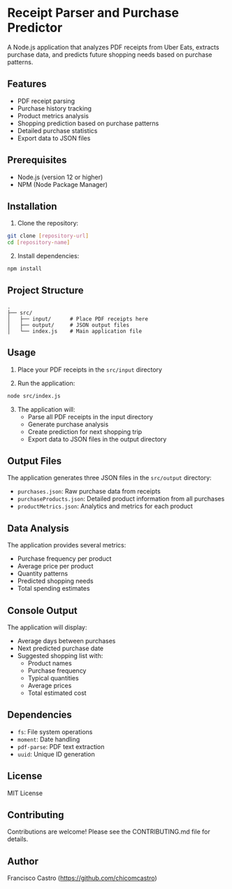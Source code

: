 # Receipt Parser and Purchase Predictor

A Node.js application that analyzes PDF receipts from Uber Eats, extracts purchase data, and predicts future shopping needs based on purchase patterns.

## Features

- PDF receipt parsing
- Purchase history tracking
- Product metrics analysis
- Shopping prediction based on purchase patterns
- Detailed purchase statistics
- Export data to JSON files

## Prerequisites

- Node.js (version 12 or higher)
- NPM (Node Package Manager)

## Installation

1. Clone the repository:
```bash
git clone [repository-url]
cd [repository-name]
```

2. Install dependencies:
```bash
npm install
```

## Project Structure

```
.
├── src/
│   ├── input/      # Place PDF receipts here
│   ├── output/     # JSON output files
│   └── index.js    # Main application file
```

## Usage

1. Place your PDF receipts in the `src/input` directory

2. Run the application:
```bash
node src/index.js
```

3. The application will:
   - Parse all PDF receipts in the input directory
   - Generate purchase analysis
   - Create prediction for next shopping trip
   - Export data to JSON files in the output directory

## Output Files

The application generates three JSON files in the `src/output` directory:

- `purchases.json`: Raw purchase data from receipts
- `purchaseProducts.json`: Detailed product information from all purchases
- `productMetrics.json`: Analytics and metrics for each product

## Data Analysis

The application provides several metrics:
- Purchase frequency per product
- Average price per product
- Quantity patterns
- Predicted shopping needs
- Total spending estimates

## Console Output

The application will display:
- Average days between purchases
- Next predicted purchase date
- Suggested shopping list with:
  - Product names
  - Purchase frequency
  - Typical quantities
  - Average prices
  - Total estimated cost

## Dependencies

- `fs`: File system operations
- `moment`: Date handling
- `pdf-parse`: PDF text extraction
- `uuid`: Unique ID generation

## License

MIT License

## Contributing

Contributions are welcome! Please see the CONTRIBUTING.md file for details.

## Author

Francisco Castro (https://github.com/chicomcastro)
